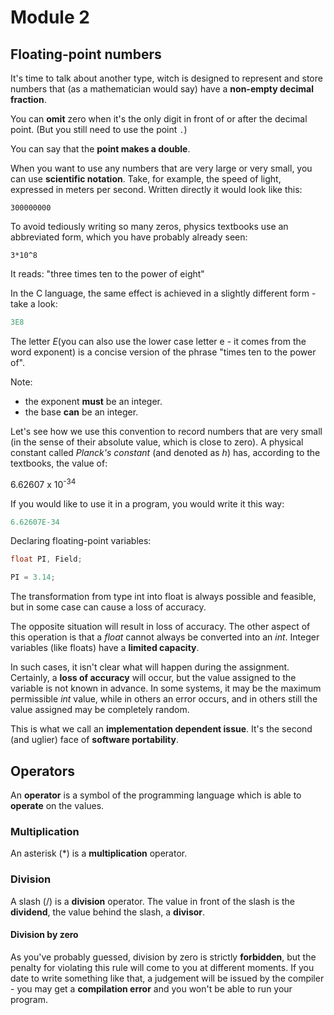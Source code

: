 # Module 2

## Floating-point numbers

It's time to talk about another type, witch is designed to represent and store numbers
that (as a mathematician would say) have a **non-empty decimal fraction**.

You can **omit** zero when it's the only digit in front of or after the decimal point.
(But you still need to use the point `.`)

You can say that the **point makes a double**.

When you want to use any numbers that are very large or very small, you can use
**scientific notation**. Take, for example, the speed of light, expressed in meters
per second. Written directly it would look like this:

```code
300000000
```

To avoid tediously writing so many zeros, physics textbooks use an abbreviated form,
which you have probably already seen:

```code
3*10^8
```

It reads: "three times ten to the power of eight"

In the C language, the same effect is achieved in a slightly different form -
take a look:

```c
3E8
```

The letter *E*(you can also use the lower case letter e - it comes from the word
exponent) is a concise version of the phrase "times ten to the power of".

Note:

* the exponent **must** be an integer.
* the base **can** be an integer.

Let's see how we use this convention to record numbers that are very small
(in the sense of their absolute value, which is close to zero).
A physical constant called *Planck's constant* (and denoted as *h*) has,
according to the textbooks, the value of:

6.62607 x 10<sup>-34</sup>

If you would like to use it in a program, you would write it this way:

```c
6.62607E-34
```

Declaring floating-point variables:

```c
float PI, Field;
```

```c
PI = 3.14;
```

The transformation from type int into float is always possible and feasible,
but in some case can cause a loss of accuracy.

The opposite situation will result in loss of accuracy.
The other aspect of this operation is that a *float* cannot always be converted
into an *int*. Integer variables (like floats) have a **limited capacity**.

In such cases, it isn't clear what will happen during the assignment.
Certainly, a **loss of accuracy** will occur, but the value assigned to the
variable is not known in advance. In some systems, it may be
the maximum permissible *int* value, while in others an error occurs,
and in others still the value assigned may be completely random.

This is what we call an **implementation dependent issue**. It's the second
(and uglier) face of **software portability**.

## Operators

An **operator** is a symbol of the programming language which is able to
**operate** on the values.

### Multiplication

An asterisk (*) is a **multiplication** operator.

### Division

A slash (/) is a **division** operator. The value in front of the slash is the
**dividend**, the value behind the slash, a **divisor**.

#### Division by zero

As you've probably guessed, division by zero is strictly **forbidden**, but the
penalty for violating this rule will come to you at different moments.
If you date to write something like that, a judgement will be issued by the
compiler - you may get a **compilation error** and you won't be able to run your
program.
